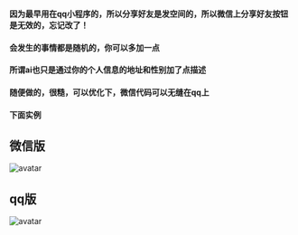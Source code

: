 # 
#### 因为最早用在qq小程序的，所以分享好友是发空间的，所以微信上分享好友按钮是无效的，忘记改了！

#### 会发生的事情都是随机的，你可以多加一点

#### 所谓ai也只是通过你的个人信息的地址和性别加了点描述

#### 随便做的，很糙，可以优化下，微信代码可以无缝在qq上

#### 下面实例

## 微信版


![avatar](https://cloud-minapp-29742.cloud.ifanrusercontent.com/1id2JKst8fw8OdPV.png)

## qq版

![avatar](https://cloud-minapp-29742.cloud.ifanrusercontent.com/1id2Vb0PYdXgyPiW.png)